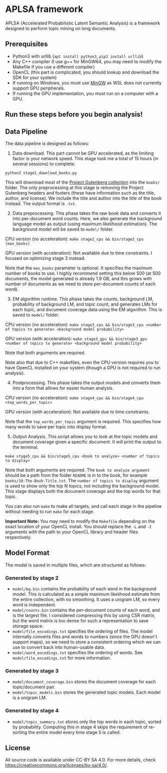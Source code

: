 # APLSA framework

APLSA (Accelerated Probabilistic Latent Semantic Analysis) is a framework designed to perform topic mining on long documents. 

## Prerequisites
- Python3 with urllib (`apt install python3`, `pip3 install urllib`)
- Any C++ compiler (I use g++ for MinGW64, you may need to modify the Makefile if you use a different compiler)
- OpenCL (this part is complicated, you should lookup and download the SDK for your system)
- If running on Windows, you must use [MinGW](https://www.mingw-w64.org/) as WSL does not currently support GPU peripherals.
- If running the GPU implementation, you must run on a computer with a GPU.

## Run these steps before you begin analysis!



## Data Pipeline

The data pipeline is designed as follows:

1. Data download. This part cannot be GPU accelerated, as the limiting factor is your network speed. This stage took me a total of 15 hours (in several sessions) to complete.

`python3 stage1_download_books.py`

This will download most of the [Project Gutenberg collection](https://www.gutenberg.org/) into the `books/` folder. The only preprocessing at this stage is removing the Project Gutenberg headers and footers (these have information such as the title, author, and license). We include the title and author into the title of the book instead. The output format is `.txt`.

2. Data preprocessing. This phase takes the raw book data and converts it into per-document word counts. Here, we also generate the background language model as output (using maximum likelihood estimation). The background model will be saved to `model/` folder.

CPU version (no acceleration): `make stage2_cpu && bin/stage2_cpu [max_books]`

GPU version (with acceleration): Not available due to time constraints. I focused on optimizing stage 3 instead.

Note that the `max_books` parameter is optional. It specifies the maximum number of books to use. I highly recommend setting this below 500 (at 500 documents, the model generated is already 1.9 GB, and this grows with number of documents as we need to store per-document counts of each word).

3. EM algorithm runtime. This phase takes the counts, background LM, probability of background LM, and topic count, and generates LMs for each topic, and document coverage data using the EM algorithm. This is saved to `model/` folder.

CPU version (no acceleration): `make stage3_cpu && bin/stage3_cpu <number of topics to generate> <background model probability>`

GPU version (with acceleration): `make stage3_gpu && bin/stage3_gpu <number of topics to generate> <background model probability>`

Note that both arguments are required.

Note also that due to C++ makefiles, even the CPU version requires you to have OpenCL installed on your system (though a GPU is not required to run analysis).

4. Postprocessing. This phase takes the output models and converts them into a form that allows for easier human analysis.

CPU version (no acceleration): `make stage4_cpu && bin/stage4_cpu <top_words_per_topic>`

GPU version (with acceleration): Not available due to time constraints.

Note that the `top_words_per_topic` argument is required. This specifies how many words to save per topic into display format.

5. Output Analysis. This script allows you to look at the topic models and document coverage given a specific document. It will print the output to the terminal.

`make stage5_cpu && bin/stage5_cpu <book to analyze> <number of topics to display>`

Note that both arguments are required. The `book to analyze argument` should be a path from the folder `README` is in to the book, for example `books/10-The-Book-Title.txt`. The `number of topics to display` argument is used to show only the top N topics, not including the background model. This stage displays both the document coverage and the top words for that topic.

You can also run `make` to make all targets, and call each stage in the pipeline without needing to run `make` for each stage.

**Important Note:** You may need to modify the `Makefile` depending on the exact location of your OpenCL install. You should replace the `-L` and `-I` arguments with the path to your OpenCL library and header files respectively.

## Model Format

The model is saved in multiple files, which are structured as follows:

### Generated by stage 2

- `model/bg.bin` contains the probability of each word in the background model. This is calculated as a simple maximum likelihood estimate from the entire collection, with no smoothing. It uses a unigram LM, so every word is independent.
- `model/counts.bin` contains the per-document counts of each word, and is the largest file. I considered compressing this by using CSR matrix, but the word matrix is too dense for such a representation to save storage space.
- `model/file_encodings.txt` specifies the ordering of files. The model internally converts files and words to numbers (since the GPU doesn't support maps), so we need to store a consistent ordering which we can use to convert back into human-usable data.
- `model/word_encodings.txt` specifies the ordering of words. See `model/file_encodings.txt` for more information.

### Generated by stage 3
- `model/document_coverage.bin` stores the document coverage for each topic/document pair.
- `model/topic_models.bin` stores the generated topic models. Each model is a unigram LM.

### Generated by stage 4
- `model/topic_summary.txt` stores only the top words in each topic, sorted by probability. Computing this in stage 4 skips the requirement of re-sorting the entire model every time stage 5 is called.

## License
All source code is available under CC-BY SA 4.0. For more details, check https://creativecommons.org/licenses/by-sa/4.0/.